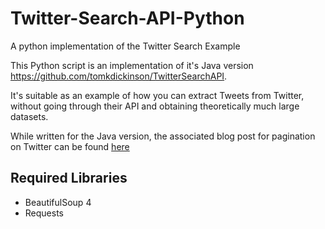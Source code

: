 # Twitter-Search-API-Python
A python implementation of the Twitter Search Example

This Python script is an implementation of it's Java version https://github.com/tomkdickinson/TwitterSearchAPI.

It's suitable as an example of how you can extract Tweets from Twitter, without going through their API and obtaining
theoretically much large datasets.

While written for the Java version, the associated blog post for pagination on Twitter can be found
[here](http://tomkdickinson.co.uk/2015/08/scraping-tweets-directly-from-twitters-search-update/)

## Required Libraries
* BeautifulSoup 4
* Requests